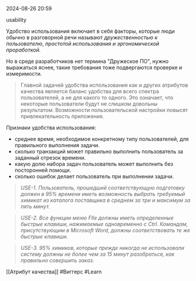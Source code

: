  2024-08-26 20:59

usability

Удобство использования включает в себя факторы, которые люди обычно в разговорной речи называют *дружественностью к пользователю*, *простотой использования и эргономической проработкой.*

Но в среде разработчиков нет термина "Дружеское ПО", нужно выражаться яснее, такие требования тоже подвергаются проверке и измеримости.

>Главной задачей удобства использования как и других атрибутов качества является баланс удобства для всего спектра пользователей, а не для какого то одного. Это означает, что некоторые пользователи будут не слишком довольны результатом.
>Возможности пользовательской настройки повысят привлекательность приложения.

Признаки удобства использования:
- среднее время, необходимое конкретному типу пользователей, для правильного выполнения задачи.
- сколько транзакций может правильно выполнить пользователь за заданный отрезок времени.
- какую долю набора задач пользователь может выполнить без посторонней помощи.
- сколько ошибок делает пользователь при выполнении задачи.

>*USE-1. Пользователь, прошедший соответствующую подготовку должен в 95% времени иметь возможность выбрать требуемый химикат из каталога поставщика в среднем за три и максимум за пять минут.*

>*USE-2. Все функции меню FIle должны иметь определенные быстрые клавиши, нажимаемые одновременно с Ctrl. Командам, присутствующим в Microsoft Word, должны соответствовать те же быстрые клавиши.*

>*USE-3. 95% химиков, которые прежде никогда не использовали систему должны не более чем за 15 минут разобраться, как правильно совершить заказ.*




[[Атрибут качества]]
#Виггерс 
#Learn